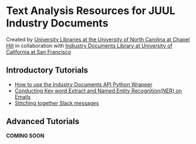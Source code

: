 # Text Analysis Resources for JUUL Industry Documents
Created by [University Libraries at the University of North Carolina at Chapel Hill](http://library.unc.eud/data/) in collaboration with [Indiustry Documents Library at University of California at San Francisco](https://www.industrydocuments.ucsf.edu/)

## Introductory Tutorials
* [How to use the Industry Documents API Python Wrapper](/html/JUUL_Retrieve_Documents.html)
* [Conducting Key word Extract and Named Entity Recognition(NER) on Emails](/html/NER_and_keyword_extraction_Emails.html)
* [Stitching together Slack messages](/html/JUUL_stitching_slack_messages.html)

## Advanced Tutorials
**COMING SOON**

